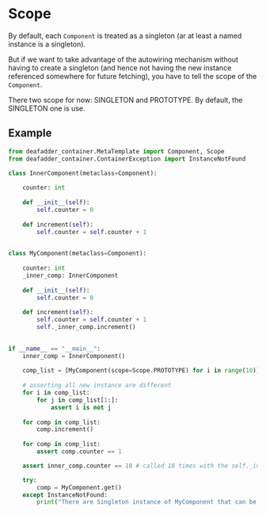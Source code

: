 # Scope

By default, each `Component` is treated as a singleton (ar at least a named instance is a singleton).

But if we want to take advantage of the autowiring mechanism without having to create a singleton (and hence not
having the new instance referenced somewhere for future fetching), you have to tell the scope of the `Component`.

There two scope for now: SINGLETON and PROTOTYPE. By default, the SINGLETON one is use.

## Example

```python
from deafadder_container.MetaTemplate import Component, Scope
from deafadder_container.ContainerException import InstanceNotFound

class InnerComponent(metaclass=Component):
    
    counter: int
    
    def __init__(self):
        self.counter = 0
    
    def increment(self):
        self.counter = self.counter + 1
    

class MyComponent(metaclass=Component):
    
    counter: int
    _inner_comp: InnerComponent
    
    def __init__(self):
        self.counter = 0
        
    def increment(self):
        self.counter = self.counter + 1
        self._inner_comp.increment()

        
if __name__ == "__main__":
    inner_comp = InnerComponent()
    
    comp_list = [MyComponent(scope=Scope.PROTOTYPE) for i in range(10)]
    
    # asserting all new instance are different
    for i in comp_list:
        for j in comp_list[1:]:
            assert i is not j
    
    for comp in comp_list:
        comp.increment()
    
    for comp in comp_list:
        assert comp.counter == 1

    assert inner_comp.counter == 10 # called 10 times with the self._inner_comp.increment()

    try:
        comp = MyComponent.get()
    except InstanceNotFound:
        print("There are Singleton instance of MyComponent that can be retrieved")
        
```

